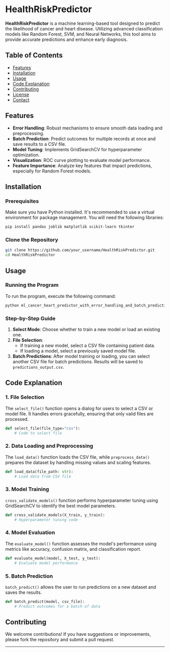 

# HealthRiskPredictor


**HealthRiskPredictor** is a machine learning-based tool designed to predict the likelihood of cancer and heart disease. Utilizing advanced classification models like Random Forest, SVM, and Neural Networks, this tool aims to provide accurate predictions and enhance early diagnosis. 

## Table of Contents

- [Features](#features)
- [Installation](#installation)
- [Usage](#usage)
- [Code Explanation](#code-explanation)
- [Contributing](#contributing)
- [License](#license)
- [Contact](#contact)

## Features

- **Error Handling**: Robust mechanisms to ensure smooth data loading and preprocessing.
- **Batch Prediction**: Predict outcomes for multiple records at once and save results to a CSV file.
- **Model Tuning**: Implements GridSearchCV for hyperparameter optimization.
- **Visualization**: ROC curve plotting to evaluate model performance.
- **Feature Importance**: Analyze key features that impact predictions, especially for Random Forest models.

## Installation

### Prerequisites

Make sure you have Python installed. It's recommended to use a virtual environment for package management. You will need the following libraries:

```bash
pip install pandas joblib matplotlib scikit-learn tkinter
```

### Clone the Repository

```bash
git clone https://github.com/your_username/HealthRiskPredictor.git
cd HealthRiskPredictor
```

## Usage

### Running the Program

To run the program, execute the following command:

```bash
python ml_cancer_heart_predictor_with_error_handling_and_batch_prediction.py
```

### Step-by-Step Guide

1. **Select Mode**: Choose whether to train a new model or load an existing one.
2. **File Selection**: 
   - If training a new model, select a CSV file containing patient data.
   - If loading a model, select a previously saved model file.
3. **Batch Predictions**: After model training or loading, you can select another CSV file for batch predictions. Results will be saved to `predictions_output.csv`.

## Code Explanation

### 1. File Selection

The `select_file()` function opens a dialog for users to select a CSV or model file. It handles errors gracefully, ensuring that only valid files are processed.

```python
def select_file(file_type="csv"):
    # Code to select file
```

### 2. Data Loading and Preprocessing

The `load_data()` function loads the CSV file, while `preprocess_data()` prepares the dataset by handling missing values and scaling features.

```python
def load_data(file_path: str):
    # Load data from CSV file
```

### 3. Model Training

`cross_validate_models()` function performs hyperparameter tuning using GridSearchCV to identify the best model parameters.

```python
def cross_validate_models(X_train, y_train):
    # Hyperparameter tuning code
```

### 4. Model Evaluation

The `evaluate_model()` function assesses the model's performance using metrics like accuracy, confusion matrix, and classification report.

```python
def evaluate_model(model, X_test, y_test):
    # Evaluate model performance
```

### 5. Batch Prediction

`batch_predict()` allows the user to run predictions on a new dataset and saves the results.

```python
def batch_predict(model, csv_file):
    # Predict outcomes for a batch of data
```

## Contributing

We welcome contributions! If you have suggestions or improvements, please fork the repository and submit a pull request.



---


